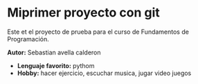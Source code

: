 
 

# Miprimer proyecto con git
Este et el proyecto de prueba para el curso de Fundamentos de Programación.

**Autor:** Sebastian avella calderon
- **Lenguaje favorito:** pythom
- **Hobby:** hacer ejercicio, escuchar musica, jugar video juegos

